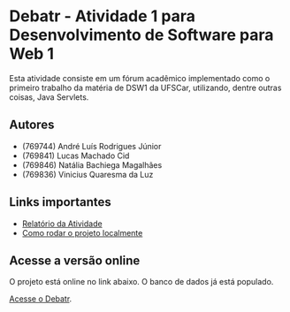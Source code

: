 # Debatr - Atividade 1 para Desenvolvimento de Software para Web 1

Esta atividade consiste em um fórum acadêmico implementado como o primeiro trabalho da matéria de DSW1 da UFSCar, utilizando, dentre outras coisas, Java Servlets.

## Autores
- (769744) André Luís Rodrigues Júnior
- (769841) Lucas Machado Cid
- (769846) Natália Bachiega Magalhães
- (769836) Vinicius Quaresma da Luz

## Links importantes
- [Relatório da Atividade](https://github.com/vinql/dsw1-forum/wiki/Relat%C3%B3rio-da-Atividade)
- [Como rodar o projeto localmente](https://github.com/vinql/dsw1-forum/wiki/Rodar-o-projeto-localmente)

## Acesse a versão online
O projeto está online no link abaixo. O banco de dados já está populado.

[Acesse o Debatr](https://debatr-dsw1.herokuapp.com/).
